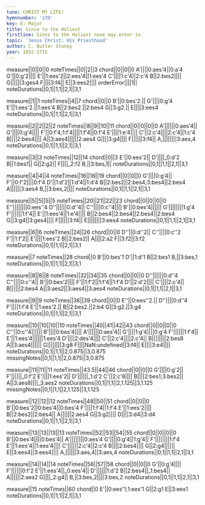 ```yaml
---
tune: CHRIST MY LIFE!
hymnnumber: '139'
key: E♭ Major
title: Since to the Holiest
firstline: Since to the Holiest none may enter in
topic: 'Jesus Christ: His Priesthood'
author: C. Butler Stoney
year: 1652-1715
---
```

measure||0||0||0
noteTimes||0||2||3
chord||0||0||0
A'||||0:aes'4||0:a'4
G'||0:g'2||||
E'||1:ees'2||2:ees'4||1:ees'4
C'||||1:c'4||2:c'4
B||2:bes2||||
G||||||3:ges4
F||||3:f4||
E||3:ees2||||
orderError||||1||
noteDurations||0,1||1,1||2,1||3,1

measure||1||1
noteTimes||4||7
chord||0||0
B'||0:bes'2.||
G'||||0:g'4
E'||1:ees'2.||1:ees'4
B||2:bes2.||2:bes4
G||3:g2.||
E||||3:ees4
noteDurations||0,1||1,1||2,1||3,1

measure||2||2||2||2
noteTimes||8||9||10||11
chord||0||0||0||0
A'||||||0:aes'4||
G'||||0:g'4||||
F'||0:f'4;1:f'4||||1:f'4||0:f'4
E'||||1:e'4||||
C'||2:c'4||||2:c'4||1:c'4
B||||2:bes4||||
A||3:aes4||||||2:aes4
G||||3:g4||||
F||||||3:f4||
A,||||||||3:aes,4
noteDurations||0,1||1,1||2,1||3,1

measure||3||3
noteTimes||12||14
chord||0||3
E'||0:ees'2||
D'||||_0:d'2
B||1:bes1||
G||2:g2||
F||||_2:f2
B,||3:bes,1||
noteDurations||0,1||1,1||2,1||3,1

measure||4||4||4
noteTimes||16||18||19
chord||0||0||0
G'||||0:g'4||
F'||0:f'2||||0:f'4
D'||1:d'2||1:d'4||1:d'4
B||2:bes2||2:bes4;3:bes4||2:bes4
A||||||3:aes4
B,||3:bes,2||||
noteDurations||0,1||1,1||2,1||3,1

measure||5||5||5||5
noteTimes||20||21||22||23
chord||0||0||0||0
E''||||||||0:ees''4
D''||||||0:d''4||
C''||||0:c''4||||
B'||0:bes'4||||||
G'||||||||1:g'4
F'||||||1:f'4||
E'||1:ees'4||1:e'4||||
B||2:bes4||2:bes4||2:bes4||2:bes4
G||3:g4||3:ges4||||
F||||||3:f4||
E||||||||3:ees4
noteDurations||0,1||1,1||2,1||3,1

measure||6||6
noteTimes||24||26
chord||0||0
D''||0:d''2||
C''||||0:c''2
F'||1:f'2||
E'||||1:ees'2
B||2:bes2||
A||||2:a2
F||3:f2||3:f2
noteDurations||0,1||1,1||2,1||3,1

measure||7
noteTimes||28
chord||0
B'||0:bes'1
D'||1:d'1
B||2:bes1
B,||3:bes,1
noteDurations||0,1||1,1||2,1||3,1

measure||8||8||8
noteTimes||32||34||35
chord||0||0||0
D''||||||0:d''4
C''||||0:c''4||
B'||0:bes'2||||
F'||1:f'2||1:f'4||1:f'4
D'||2:d'2||||
C'||||2:c'4||
B||||||2:bes4
A||3:aes2||3:aes4||3:aes4
noteDurations||0,1||1,1||2,1||3,1

measure||9||9
noteTimes||36||39
chord||0||0
E''||0:ees''2.||
D''||||0:d''4
F'||||1:f'4
E'||1:ees'2.||
B||2:bes2.||2:b4
G||3:g2.||3:g4
noteDurations||0,1||1,1||2,1||3,1

measure||10||10||10||10
noteTimes||40||41||42||43
chord||0||0||0||0
C''||0:c''4||||||
B'||||0:bes'4||||
A'||||||0:aes'4||
G'||||1:g'4||||0:g'4
F'||||||1:f'4||
E'||1:ees'4||||||1:ees'4
D'||||2:des'4||||
C'||2:c'4||||2:c'4||
B||||||||2:bes8
A||3:aes4||||||
G||||||||3:g8
F||||NaN:undefined||3:f4||
E||||3:e4||||
noteDurations||0,1||1,1||2,0.875||3,0.875
missingNotes||0,1||1,1||2,0.875||3,0.875

measure||11||11||11
noteTimes||43.5||44||46
chord||0||0||0
G'||||0:g'2||
F'||||||_0:f'2
E'||||1:ees'2||
D'||||||_1:d'2
C'||2:c'8||||
B||||2:bes1;3:bes2||
A||3:aes8||||_3:aes2
noteDurations||0,1||1,1||2,1.125||3,1.125
missingNotes||0,1||1,1||2,1.125||3,1.125

measure||12||12||12
noteTimes||48||50||51
chord||0||0||0
B'||0:bes'2||0:bes'4||0:bes'4
F'||||1:f'4||1:f'4
E'||1:ees'2||||
B||2:bes2||2:bes4||
A||||||2:aes4
G||3:g2||||
D||||3:d4||3:d4
noteDurations||0,1||1,1||2,1||3,1

measure||13||13||13||13
noteTimes||52||53||54||55
chord||0||0||0||0
B'||0:bes'4||||0:bes'4||
A'||||||||0:aes'4
G'||||0:g'4||1:g'4||
F'||||||||1:f'4
E'||1:ees'4||1:ees'4||||
C'||||||2:c'4||2:c'4
B||||2:bes4||||
G||2:g4||||||
E||3:ees4||3:ees4||||
A,||||||3:aes,4||3:aes,4
noteDurations||0,1||1,1||2,1||3,1

measure||14||14||14
noteTimes||56||57||58
chord||0||0||0
G'||0:g'4||||
F'||||||0:f'2
E'||1:ees'4||_0:ees'4||
D'||||||1:d'2
B||2:bes4||_1:bes4||
A||||||2:aes2
G||||_2:g4||
B,||3:bes,2||||3:bes,2
noteDurations||0,1||1,1||2,1||3,1

measure||15
noteTimes||60
chord||0
E'||0:ees'1;1:ees'1
G||2:g1
E||3:ees1
noteDurations||0,1||1,1||2,1||3,1

